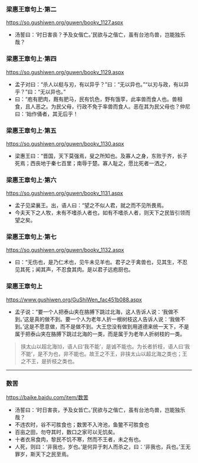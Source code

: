 ### 梁惠王章句上·第二
https://so.gushiwen.org/guwen/bookv_1127.aspx
- 汤誓曰：‘时日害丧？予及女偕亡。’民欲与之偕亡，虽有台池鸟兽，岂能独乐哉？
### 梁惠王章句上·第四
https://so.gushiwen.org/guwen/bookv_1129.aspx
- 孟子对曰：“杀人以梃与刃，有以异乎？”曰：“无以异也。”“以刃与政，有以异乎？”曰：“无以异也。”
- 曰：“庖有肥肉，厩有肥马，民有饥色，野有饿莩，此率兽而食人也。兽相食，且人恶之。为民父母，行政不免于率兽而食人。恶在其为民父母也？仲尼曰：‘始作俑者，其无后乎！
### 梁惠王章句上·第五
https://so.gushiwen.org/guwen/bookv_1130.aspx
- 梁惠王曰：“晋国，天下莫强焉，叟之所知也。及寡人之身，东败于齐，长子死焉；西丧地于秦七百里；南辱于楚。寡人耻之，愿比死者一洒之，
### 梁惠王章句上·第六
https://so.gushiwen.org/guwen/bookv_1131.aspx
- 孟子见梁襄王。出，语人曰：“望之不似人君，就之而不见所畏焉。
- 今夫天下之人牧，未有不嗜杀人者也，如有不嗜杀人者，则天下之民皆引领而望之矣。
### 梁惠王章句上·第七
https://so.gushiwen.org/guwen/bookv_1132.aspx
- 曰：“无伤也，是乃仁术也，见牛未见羊也。君子之于禽兽也，见其生，不忍见其死；闻其声，不忍食其肉。是以君子远庖厨也。
### 梁惠王章句上
https://www.gushiwen.org/GuShiWen_fac451b088.aspx
- 孟子说：“要一个人把泰山夹在胳膊下跳过北海，这人告诉人说：‘我做不到。’这是真的做不到。要一个人为老年人折一根树枝这人告诉人说：‘我做不到。’这是不愿意做，而不是做不到。大王您没有做到用道德来统一天下，不是属于把泰山夹在胳膊下跳过北海的一类，而是属于为老年人折树枝的一类。
>挟太山以超北海⑽，语人曰‘我不能’，是诚不能也。为长者折枝，语人曰‘我不能’，是不为也，非不能也。故王之不王，非挟太山以超北海之类也；王之不王，是折枝之类也。
---
### 数罟
https://baike.baidu.com/item/数罟
- 汤誓曰：‘时日害丧，予及女皆亡。’民欲与之偕亡，虽有台池鸟兽，岂能独乐哉？
- 不违农时，谷不可胜食也；数罟不入洿池，鱼鳖不可胜食也
- 百亩之田，勿夺其时，数口之家可以无饥矣。
- 十者衣帛食肉，黎民不饥不寒，然而不王者，未之有也。
- 人死，则曰：‘非我也，岁也。’是何异于刺人而杀之，曰：‘非我也，兵也。’王无罪岁，斯天下之民至焉。

